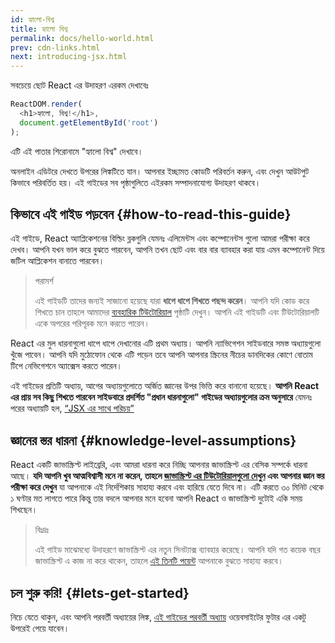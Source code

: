 ```yaml
---
id: হ্যালো-বিশ্ব
title: হ্যালো বিশ্ব
permalink: docs/hello-world.html
prev: cdn-links.html
next: introducing-jsx.html
---
```


সবচেয়ে ছোট React এর উদাহরণ এরকম দেখাবেঃ

```js
ReactDOM.render(
  <h1>হ্যালো, বিশ্ব!</h1>,
  document.getElementById('root')
);
```

এটি এই পাতার শিরোনামে "হ্যালো বিশ্ব" দেখাবে।

[](codepen://hello-world)

অনলাইন এডিটরে দেখতে উপরের লিঙ্কটিতে যান। আপনার ইচ্ছামত কোডটি পরিবর্তন করুন, এবং দেখুন আউটপুট কিভাবে পরিবর্তিত হয়। এই গাইডের সব পৃষ্ঠাগুলিতে এইরকম সম্পাদনাযোগ্য উদাহরণ থাকবে।


## কিভাবে এই গাইড পড়বেন {#how-to-read-this-guide}

এই গাইডে, React অ্যাপ্লিকেশনের বিল্ডিং ব্লকগুলি যেমনঃ এলিমেন্টস এবং কম্পোনেন্টস গুলো আমরা পরীক্ষা করে দেখব। আপনি যখন ভাল করে বুঝতে পারবেন, আপনি তখন ছোট এবং বার বার ব্যাবহার করা যায় এমন কম্পোনেন্ট দিয়ে জটিল আপ্লিকেশন বানাতে পারবেন।

>পরামর্শ
>
>এই গাইডটি তাদের জন্যই সাজানো হয়েছে যারা **ধাপে ধাপে শিখতে পছন্দ করেন**। আপনি যদি কোড করে শিখতে চান তাহলে আমাদের [ব্যবহারিক টিউটোরিয়াল](/tutorial/tutorial.html) পৃষ্ঠাটি দেখুন। আপনি এই গাইডটি এবং টিউটোরিয়ালটি একে অপরের পরিপূরক মনে করতে পারেন।

React এর মুল ধারনাগুলো ধাপে ধাপে দেখানোর এটি প্রথম অধ্যায়। আপনি ন্যাভিগেশন সাইডবারে সমস্ত অধ্যায়গুলো খুঁজে পাবেন। আপনি যদি মুঠোফোন থেকে এটি পড়েন তবে আপনি আপনার স্ক্রিনের নীচের ডানদিকের কোণে বোতাম টিপে নেভিগেশনে অ্যাক্সেস করতে পারেন।

এই গাইডের প্রতিটি অধ্যায়, আগের অধ্যায়গুলোতে অর্জিত জ্ঞানের উপর ভিত্তি করে বানানো হয়েছে। **আপনি React এর প্রায় সব  কিছু শিখতে পারবেন  সাইডবারে প্রদর্শিত "প্রধান ধারনাগুলো" গাইডের অধ্যায়গুলোর ক্রম অনুসারে**  যেমনঃ পরের অধ্যায়টি হল, [“JSX এর সাথে পরিচয়”](/docs/introducing-jsx.html) 

## জ্ঞানের স্তর ধারনা {#knowledge-level-assumptions}

React একটি জাভাস্ক্রিপ্ট লাইব্রেরি, এবং আমরা ধারনা করে নিচ্ছি আপনার জাভাস্ক্রিপ্ট এর বেসিক সম্পর্কে ধারনা আছে। **যদি আপনি খুব আত্মবিশ্বাসী মনে না করেন, তাহলে [জাভাস্ক্রিপ্ট এর টিউটোরিয়ালগুলো দেখুন](https://developer.mozilla.org/en-US/docs/Web/JavaScript/A_re-introduction_to_JavaScript) এবং আপনার জ্ঞান স্তর পরীক্ষা করে দেখুন**   যা আপনাকে এই নির্দেশিকায় সাহায্য করবে এবং হারিয়ে যেতে দিবে না। এটি করতে ৩০ মিনিট থেকে  ১ ঘণ্টার মত লাগতে পারে কিন্তু তার বদলে আপনার মনে হবেনা আপনি React ও জাভাস্ক্রিপ্ট দুটোই একি সময় শিখছেন।

>বিঃদ্রঃ
>
> এই গাইড মাঝেমধ্যে উদাহরণে জাভাস্ক্রিপ্ট এর নতুন সিনট্যাক্স ব্যাবহার করেছে। আপনি যদি গত কয়েক বছর জাভাস্ক্রিপ্ট এ কাজ না করে থাকেন, তাহলে [এই তিনটি পয়েন্ট](https://gist.github.com/gaearon/683e676101005de0add59e8bb345340c) আপনাকে বুঝতে সাহায্য করবে।


## চল শুরু করি! {#lets-get-started}
নিচে যেতে থাকুন, এবং আপনি পরবর্তী অধ্যায়ের লিঙ্ক, [এই গাইডের পরবর্তী অধ্যায়](/docs/introducing-jsx.html) ওয়েবসাইটের ফুটার এর একটু উপরেই পেয়ে যাবেন।


